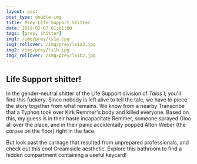 ```yaml
---
layout: post
post_type: double-img
title: Prey Life Support Shitter
date: 2019-02-07 01:01:00
tags: [prey, shitter]
img1: /img/prey/ls1a.jpg
img1_rollover: /img/prey/ls1a2.jpg
img2: /img/prey/ls1b.jpg
img2_rollover: /img/prey/ls1b2.jpg
---
```

## Life Support shitter!

In the gender-neutral shitter of the Life Support division of *Talos I*, you'll find this fuckery. Since nobody is left alive to tell the tale, we have to piece the story together from what remains. We know from a nearby Transcribe that a Typhon took over Kirk Remmer's body and killed everyone. Based on this, my guess is in their haste incapacitate Remmer, someone sprayed Gloo all over the place, and in their panic accidentally popped Alton Weber (the corpse on the floor) right in the face.

But look past the carnage that resulted from unprepared professionals, and check out this cool Creamsicle aesthetic. Explore this bathroom to find a hidden compartment containing a useful keycard!
